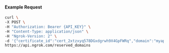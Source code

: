 <!-- Code generated for API Clients. DO NOT EDIT. -->

#### Example Request

```bash
curl \
-X POST \
-H "Authorization: Bearer {API_KEY}" \
-H "Content-Type: application/json" \
-H "Ngrok-Version: 2" \
-d '{"certificate_id":"cert_2xtzxyq578DGxdgrwh9X4GpFWRq","domain":"myapp.mydomain.com","region":"us"}' \
https://api.ngrok.com/reserved_domains
```
